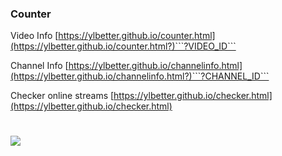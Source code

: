### Counter 
Video Info
[https://ylbetter.github.io/counter.html](https://ylbetter.github.io/counter.html?)```?VIDEO_ID```

Channel Info
[https://ylbetter.github.io/channelinfo.html](https://ylbetter.github.io/channelinfo.html?)```?CHANNEL_ID```

Checker online streams
[https://ylbetter.github.io/checker.html](https://ylbetter.github.io/checker.html)


#
![](https://camo.githubusercontent.com/5ba7a3530a3bf0cf2f2d8016c34576048da748a98f63ecaaf94377d3e5de1400/68747470733a2f2f66696c65732e636174626f782e6d6f652f7730757833682e706e67)
